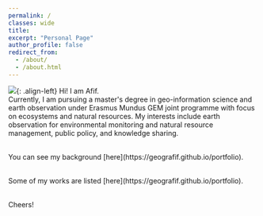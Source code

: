 ```yaml
---
permalink: /
classes: wide
title:
excerpt: "Personal Page"
author_profile: false
redirect_from:
  - /about/
  - /about.html
---
```

<!--
<img align="right" src="https://geografif.github.io/images/profile.png" alt="Photo" style="width: 210px; border-radius: 10px; padding: 8px 8px 8px 8px"/>-->
![](https://geografif.github.io/images/profile.png){: .align-left} Hi! I am Afif. <br>
Currently, I am pursuing a master's degree in geo-information science and earth observation under Erasmus Mundus GEM joint programme with focus on ecosystems and natural resources. My interests include earth observation for environmental monitoring and natural resource management, public policy, and knowledge sharing.
<p><p>
<br>
You can see my background [here](https://geografif.github.io/portfolio).
<p><p>
<br>
Some of my works are listed [here](https://geografif.github.io/portfolio).
<p><p>
<br>
Cheers!
